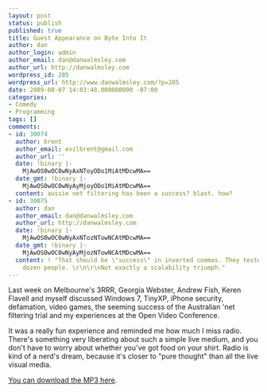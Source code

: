 ```yaml
---
layout: post
status: publish
published: true
title: Guest Appearance on Byte Into It
author: dan
author_login: admin
author_email: dan@danwalmsley.com
author_url: http://danwalmsley.com
wordpress_id: 285
wordpress_url: http://www.danwalmsley.com/?p=285
date: 2009-08-07 14:03:48.000000000 -07:00
categories:
- Comedy
- Programming
tags: []
comments:
- id: 30074
  author: brent
  author_email: evilbrent@gmail.com
  author_url: ''
  date: !binary |-
    MjAwOS0wOC0wNyAxNToyODo1MiAtMDcwMA==
  date_gmt: !binary |-
    MjAwOS0wOC0wNyAyMjoyODo1MiAtMDcwMA==
  content: aussie net filtering has been a success? blast. how?
- id: 30075
  author: dan
  author_email: dan@danwalmsley.com
  author_url: http://danwalmsley.com
  date: !binary |-
    MjAwOS0wOC0wNyAxNTozNTowNCAtMDcwMA==
  date_gmt: !binary |-
    MjAwOS0wOC0wNyAyMjozNTowNCAtMDcwMA==
  content: ! "That should be \"success\" in inverted commas. They tested it on a few
    dozen people. \r\n\r\nNot exactly a scalability triumph."
---
```

Last week on Melbourne's 3RRR, Georgia Webster, Andrew Fish, Keren Flavell and myself discussed Windows 7, TinyXP, iPhone security, defamation, video games, the seeming success of the Australian 'net filtering trial and my experiences at the Open Video Conference.

It was a really fun experience and reminded me how much I miss radio. There's something very liberating about such a simple live medium, and you don't have to worry about whether you've got food on your shirt. Radio is kind of a nerd's dream, because it's closer to "pure thought" than all the live visual media.

<a href="http://rrrfm.libsyn.com/index.php?post_id=509371#">You can download the MP3 here</a>.
